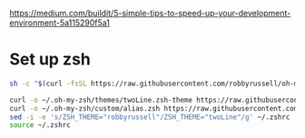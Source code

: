 https://medium.com/buildit/5-simple-tips-to-speed-up-your-development-environment-5a115290f5a1

# Set up zsh

```bash
sh -c "$(curl -fsSL https://raw.githubusercontent.com/robbyrussell/oh-my-zsh/master/tools/install.sh)"

curl -o ~/.oh-my-zsh/themes/twoLine.zsh-theme https://raw.githubusercontent.com/richardtbell/zsh-twoLine-theme/master/twoLine.zsh-theme 
curl -o ~/.oh-my-zsh/custom/alias.zsh https://raw.githubusercontent.com/richardtbell/dotfiles/master/alias.zsh 
sed -i -e 's/ZSH_THEME="robbyrussell"/ZSH_THEME="twoLine"/g' ~/.zshrc
source ~/.zshrc
```
